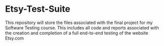 # Etsy-Test-Suite
This repository will store the files associated with the final project for my Software Testing course. This includes all code and reports associated with the creation and completion of a full end-to-end testing of the website Etsy.com
